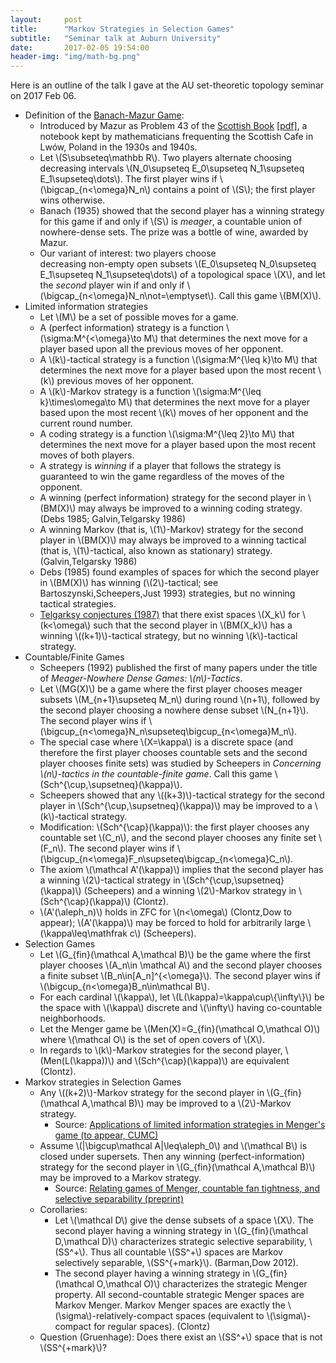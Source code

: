 ```yaml
---
layout:     post
title:      "Markov Strategies in Selection Games"
subtitle:   "Seminar talk at Auburn University"
date:       2017-02-05 19:54:00
header-img: "img/math-bg.png"
---
```


Here is an outline of the talk I gave at the AU set-theoretic topology
seminar on 2017 Feb 06.

- Definition of the [Banach-Mazur Game][bmgame]:
    - Introduced by Mazur as Problem 43 of the [Scottish Book][scotbook]
      [[pdf]][scotpdf], a notebook kept by mathematicians frequenting
      the Scottish Cafe in Lwów, Poland in the 1930s and 1940s.
    - Let \\(S\subseteq\mathbb R\\). Two players alternate choosing
      decreasing intervals
      \\(N_0\supseteq E_0\supseteq N_1\supseteq E_1\supseteq\dots\\).
      The first player wins if \\(\bigcap_{n<\omega}N_n\\) contains a point of
      \\(S\\); the first player wins otherwise.
    - Banach (1935) showed that the second player has a winning strategy for
      this game if and only if \\(S\\) is *meager*, a countable union
      of nowhere-dense sets. The prize was a bottle of wine, awarded by Mazur.
    - Our variant of interest: two players choose  
      decreasing non-empty open subsets
      \\(E_0\supseteq N_0\supseteq E_1\supseteq N_1\supseteq\dots\\)
      of a topological space \\(X\\), and let the *second* player win if and
      only if \\(\bigcap_{n<\omega}N_n\not=\emptyset\\).
      Call this game \\(BM(X)\\).
- Limited information strategies
    - Let \\(M\\) be a set of possible moves for a game.
    - A (perfect information) strategy is a function
      \\(\sigma:M^{<\omega}\to M\\) that determines the next move for a player
      based upon all the previous moves of her opponent.
    - A \\(k\\)-tactical strategy is a function
      \\(\sigma:M^{\leq k}\to M\\) that determines the next move for a player
      based upon the most recent \\(k\\) previous moves of her opponent.
    - A \\(k\\)-Markov strategy is a function
      \\(\sigma:M^{\leq k}\times\omega\to M\\)
      that determines the next move for a player
      based upon the most recent \\(k\\) moves of her opponent and the current
      round number.
    - A coding strategy is a function
      \\(\sigma:M^{\leq 2}\to M\\)
      that determines the next move for a player
      based upon the most recent moves of both players.
    - A strategy is *winning* if a player that follows the strategy is
      guaranteed to win the game regardless of the moves of the opponent.
    - A winning (perfect information) strategy for the second player in
      \\(BM(X)\\) may always be improved to a winning coding strategy.
      (Debs 1985; Galvin,Telgarsky 1986)
    - A winning Markov (that is, \\(1\\)-Markov)
      strategy for the second player in
      \\(BM(X)\\) may always be improved to a winning tactical
      (that is, \\(1\\)-tactical, also known as stationary) strategy.
      (Galvin,Telgarsky 1986)
    - Debs (1985) found examples of spaces for which the second player
      in \\(BM(X)\\) has winning
      (\\(2\\)-tactical; see Bartoszynski,Scheepers,Just 1993)
      strategies, but no winning tactical strategies.
    - [Telgarksy conjectures (1987)][telgarksy]
      that there exist spaces \\(X_k\\) for \\(k<\omega\\)
      such that the second player in
      \\(BM(X_k)\\) has a winning \\((k+1)\\)-tactical
      strategy, but no winning \\(k\\)-tactical strategy.
- Countable/Finite Games
    - Scheepers (1992) published the first of many papers under the
      title of *Meager-Nowhere Dense Games: \\(n\\)-Tactics*.
    - Let \\(MG(X)\\) be a game where the first player
      chooses meager subsets \\(M_{n+1}\supseteq M_n\\) during round \\(n+1\\),
      followed by the second player choosing a nowhere dense subset
      \\(N_{n+1}\\). The second player wins if
      \\(\bigcup_{n<\omega}N_n\supseteq\bigcup_{n<\omega}M_n\\).
    - The special case where \\(X=\kappa\\) is a discrete space
      (and therefore the first player chooses countable sets and the second
      player chooses finite sets) was studied by Scheepers in
      *Concerning \\(n\\)-tactics in the countable-finite game*.
      Call this game \\(Sch^{\cup,\supsetneq}(\kappa)\\).
    - Scheepers showed that any \\((k+3)\\)-tactical strategy for the second
      player in \\(Sch^{\cup,\supsetneq}(\kappa)\\)
      may be improved to a \\(k\\)-tactical strategy.
    - Modification: \\(Sch^{\cap}(\kappa)\\): the first player chooses
      any countable set \\(C_n\\), and the second player chooses any finite set
      \\(F_n\\). The second player wins if
      \\(\bigcup_{n<\omega}F_n\supseteq\bigcap_{n<\omega}C_n\\).
    - The axiom \\(\mathcal A'(\kappa)\\) implies that the second player
      has a winning \\(2\\)-tactical strategy in
      \\(Sch^{\cup,\supsetneq}(\kappa)\\) (Scheepers) and
      a winning \\(2\\)-Markov strategy in
      \\(Sch^{\cap}(\kappa)\\) (Clontz).
    - \\(A'(\aleph_n)\\) holds in ZFC for \\(n<\omega\\) (Clontz,Dow to appear);
      \\(A'(\kappa)\\) may be forced to hold for arbitrarily large
      \\(\kappa\leq\mathfrak c\\) (Scheepers).
- Selection Games
    - Let \\(G_{fin}(\mathcal A,\mathcal B)\\)
      be the game where the first player chooses
      \\(A_n\in \mathcal A\\) and the second player chooses a finite subset
      \\(B_n\in[A_n]^{<\omega}\\). The second player wins if
      \\(\bigcup_{n<\omega}B_n\in\mathcal B\\).
    - For each cardinal \\(\kappa\\), let \\(L(\kappa)=\kappa\cup\\{\infty\\}\\)
      be the space with \\(\kappa\\) discrete and \\(\infty\\) having
      co-countable neighborhoods.
    - Let the Menger game be
      \\(Men(X)=G_{fin}(\mathcal O,\mathcal O)\\) where \\(\mathcal O\\)
      is the set of open covers of \\(X\\).
    - In regards to \\(k\\)-Markov strategies for the second player,
      \\(Men(L(\kappa))\\) and \\(Sch^{\cap}(\kappa)\\) are equivalent
      (Clontz).
- Markov strategies in Selection Games
    - Any \\((k+2)\\)-Markov strategy for the second player in
      \\(G_{fin}(\mathcal A,\mathcal B)\\) may be improved to a
      \\(2\\)-Markov strategy.
        - Source: [Applications of limited information strategies in Menger's game (to appear, CUMC)][applications]
    - Assume \\(\|\bigcup\mathcal A\|\leq\aleph_0\\) and \\(\mathcal B\\)
      is closed under supersets. Then any winning (perfect-information)
      strategy for the second player in \\(G_{fin}(\mathcal A,\mathcal B)\\)
      may be improved to a Markov strategy.
        - Source: [Relating games of Menger, countable fan tightness, and selective separability (preprint)][preprint]
    - Corollaries:
        - Let \\(\mathcal D\\) give the dense subsets of a space \\(X\\).
          The second player having a winning strategy in
          \\(G_{fin}(\mathcal D,\mathcal D)\\) characterizes
          strategic selective separability, \\(SS^+\\). Thus all countable
          \\(SS^+\\) spaces are Markov selectively separable, \\(SS^{+mark}\\).
          (Barman,Dow 2012).
        - The second player having a winning strategy in
          \\(G_{fin}(\mathcal O,\mathcal O)\\) characterizes the
          strategic Menger property.
          All second-countable strategic Menger spaces are Markov Menger.
          Markov Menger spaces are exactly the
          \\(\sigma\\)-relatively-compact spaces
          (equivalent to \\(\sigma\\)-compact for regular spaces). (Clontz)
    - Question (Gruenhage): Does there exist an \\(SS^+\\) space that is not
      \\(SS^{+mark}\\)?


[bmgame]: https://en.wikipedia.org/wiki/Banach%E2%80%93Mazur_game
[scotbook]: https://en.wikipedia.org/wiki/Scottish_Book
[scotpdf]: http://kielich.amu.edu.pl/Stefan_Banach/pdf/ks-szkocka/ks-szkocka3ang.pdf
[telgarksy]: http://www.telgarsky.com/1987-RMJM-Telgarsky-Topological-Games.pdf
[applications]: https://www.researchgate.net/publication/282155672_Applications_of_limited_information_strategies_in_Menger%27s_game
[preprint]: https://www.researchgate.net/publication/309202868_Relating_games_of_Menger_countable_fan_tightness_and_selective_separability
